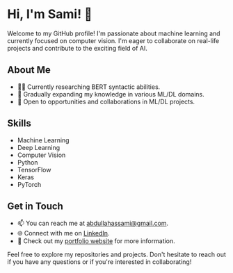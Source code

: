 # Hi, I'm Sami! 👋

Welcome to my GitHub profile! I'm passionate about machine learning and currently focused on computer vision. I'm eager to collaborate on real-life projects and contribute to the exciting field of AI.

## About Me

- 👨‍💻 Currently researching BERT syntactic abilities.
- 🌱 Gradually expanding my knowledge in various ML/DL domains.
- 💼 Open to opportunities and collaborations in ML/DL projects.


## Skills

- Machine Learning
- Deep Learning
- Computer Vision
- Python
- TensorFlow
- Keras
- PyTorch

## Get in Touch

- 📫 You can reach me at [abdullahassami@gmail.com](mailto:abdullahassami@gmail.com).
- 🌐 Connect with me on [LinkedIn](https://www.linkedin.com/in/abdullah-as-sami-6a3aa61b9/).
- 💼 Check out my [portfolio website](https://sami10644.github.io/) for more information.

Feel free to explore my repositories and projects. Don't hesitate to reach out if you have any questions or if you're interested in collaborating!

<!---
sami10644/sami10644 is a ✨ special ✨ repository because its `README.md` (this file) appears on your GitHub profile.
You can click the Preview link to take a look at your changes.
--->

